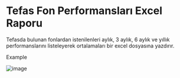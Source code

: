 # Tefas Fon Performansları Excel Raporu
Tefasda bulunan fonlardan istenilenleri aylık, 3 aylık, 6 aylık ve yıllık performanslarını listeleyerek ortalamaları bir excel dosyasına yazdırır.  

Example  

![image](https://github.com/user-attachments/assets/0da09f15-fde8-4ec3-af54-20a748f651ac)

